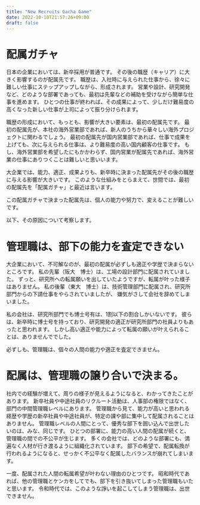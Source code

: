 ```yaml
---
title: "New Recruits Gacha Game"
date: 2022-10-10T21:57:26+09:00
draft: false
---
```


# 配属ガチャ

日本の企業においては、新卒採用が普通です。
その後の職歴（キャリア）に大きく影響するのが配属先です。
職歴は、入社時に与えられた仕事から、徐々に難しい仕事にステップアップしながら、形成されます。
営業や設計、研究開発など、どのような部署であっても、最初は先輩などの補助を受けながら簡単な仕事を進めます。
ひとつの仕事が終われば、その成果によって、少しだけ難易度の高くなった新しい仕事が上司によって振り分けられます。

職歴の形成において、もっとも、影響が大きい要素は、最初の配属先です。
最初の配属先が、本社の海外営業部であれば、新人のうちから華々しい海外プロジェクトに関わるでしょう。
最初の配属先が国内営業部であれば、仕事で成果を上げても、次に与えられる仕事は、より難易度の高い国内顧客の仕事です。
もし、海外営業部を希望したにもかかわらず、国内営業が配属先であれば、海外営業の仕事にありつくことは難しいと思いいます。

大企業では、能力、適正、成果よりも、新卒時に決まった配属先がその後の職歴に与える影響が大きいです。
このような仕組みをとらまえて、世間では、最初の配属先を「配属ガチャ」と最近は言います。

この配属ガチャで決まった配属先は、個人の能力や努力で、変えることが難しいです。

以下、その原因について考察します。


# 管理職は、部下の能力を査定できない

大企業において、不可解なのが、最初の配属が必ずしも適正や学歴で決まらないところです。
私の先輩（阪大　博士）は、工場の設計部門に配属されていました。
ずっと、研究所への転属願いを出していたようですが、転属が叶った様子はありません。
私の後輩（東大　博士）は、技術管理部門に配属され、研究所部門からの下請仕事をやらされていましたが、
嫌気がさして会社を辞めてしまいました。

私の会社は、研究所部門でも博士号有は、1割以下の割合しかいないです。
彼らは、新卒時に博士号を持っており、研究開発の適正が研究所部門の社員よりもあったと思われます。
しかし高い適正や能力によって転属の願いが叶えられることは、ありませんででした。

必ずしも、管理職は、個々の人間の能力や適正を査定できません。


# 配属は、管理職の譲り合いで決まる。

社内での経験が増えて、周りの様子が見えるようになると、わかってきたことがあります。
新卒社員や中途社員のリクルート活動は、人事部の権限ではなく、部門の中間管理職レベルにあります。
管理職から見て、能力が高いと思われる経歴や学歴の新卒社員や中途社員が、特定の課や部に集中して配属されることはありません。
管理職レベルの人間にとって、優秀な部下を囲い込んで出世したいのは、みな、同じです。
ひとつの部署に、能力の高い人間の配属が続くと、管理職の間での不公平が生じます。
多くの会社では、どのような部署にも、満遍なく人材が行き渡るように組織化されています。
部下の希望で、配属転換が行われるようになると、せっかく不公平なく配属したバランスが崩れてしまいます。

一度、配属された人間の転属希望が叶わない理由のひとつです。
昭和時代であれば、他の管理職とケンカをしてでも、部下を引き抜いてしまった管理職もいたと思います。
令和時代では、このような諍いを起こしてしまう管理職は、出世できません。



